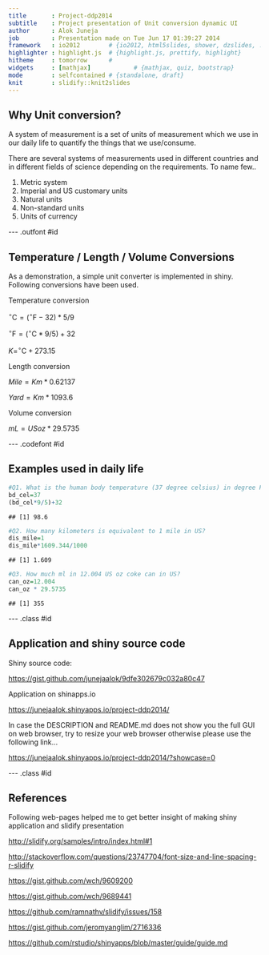 ```yaml
---
title       : Project-ddp2014
subtitle    : Project presentation of Unit conversion dynamic UI
author      : Alok Juneja
job         : Presentation made on Tue Jun 17 01:39:27 2014
framework   : io2012        # {io2012, html5slides, shower, dzslides, ...}
highlighter : highlight.js  # {highlight.js, prettify, highlight}
hitheme     : tomorrow      # 
widgets     : [mathjax]            # {mathjax, quiz, bootstrap}
mode        : selfcontained # {standalone, draft}
knit        : slidify::knit2slides
---
```


## Why Unit conversion?

A system of measurement is a set of units of measurement which we use in our daily life to quantify the things that we use/consume.

There are several systems of measurements used in different countries and in different fields of science depending on the requirements. To name few..

1. Metric system
2. Imperial and US customary units
3. Natural units
4. Non-standard units
5. Units of currency

--- .outfont #id 

## Temperature / Length / Volume Conversions

As a demonstration, a simple unit converter is implemented in shiny. Following conversions have been used.

Temperature conversion

$^{\circ}\mathrm{C} = (^{\circ}\mathrm{F} - 32) * 5/9$

$^{\circ}\mathrm{F} = (^{\circ}\mathrm{C} * 9/5) + 32$ 

$K = ^{\circ}\mathrm{C} + 273.15$ 

Length conversion

$Mile = Km * 0.62137$

$Yard = Km * 1093.6$

Volume conversion

$mL = US oz * 29.5735$

--- .codefont #id

## Examples used in daily life


```r
#Q1. What is the human body temperature (37 degree celsius) in degree Fahrenheit?
bd_cel=37
(bd_cel*9/5)+32
```

```
## [1] 98.6
```

```r
#Q2. How many kilometers is equivalent to 1 mile in US?
dis_mile=1
dis_mile*1609.344/1000
```

```
## [1] 1.609
```

```r
#Q3. How much ml in 12.004 US oz coke can in US? 
can_oz=12.004
can_oz * 29.5735
```

```
## [1] 355
```

--- .class #id 

## Application and shiny source code

Shiny source code:

https://gist.github.com/junejaalok/9dfe302679c032a80c47

Application on shinapps.io

https://junejaalok.shinyapps.io/project-ddp2014/

In case the DESCRIPTION  and README.md does not show you the full GUI on web browser, try to resize your web browser otherwise please use the following link... 

https://junejaalok.shinyapps.io/project-ddp2014/?showcase=0

--- .class #id

## References 

Following web-pages helped me to get better insight of making shiny application and slidify presentation

http://slidify.org/samples/intro/index.html#1

http://stackoverflow.com/questions/23747704/font-size-and-line-spacing-r-slidify

https://gist.github.com/wch/9609200

https://gist.github.com/wch/9689441

https://github.com/ramnathv/slidify/issues/158

https://gist.github.com/jeromyanglim/2716336

https://github.com/rstudio/shinyapps/blob/master/guide/guide.md

